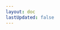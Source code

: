 ```yaml
---
layout: doc
lastUpdated: false
---
```

<script setup lang="ts">
import { useData } from 'vitepress'
const { theme } = useData()
</script>

<PostsList :list="theme.postsConfig?.posts">
  <template #empty>
    <pre>...🚧 🚧 🚧</pre>
  </template>
</PostsList>

